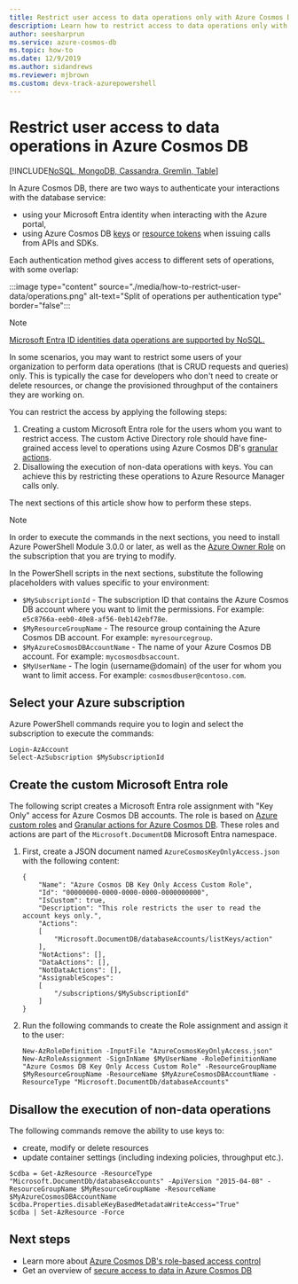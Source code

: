 ```yaml
---
title: Restrict user access to data operations only with Azure Cosmos DB
description: Learn how to restrict access to data operations only with Azure Cosmos DB
author: seesharprun
ms.service: azure-cosmos-db
ms.topic: how-to
ms.date: 12/9/2019
ms.author: sidandrews
ms.reviewer: mjbrown
ms.custom: devx-track-azurepowershell
---
```


# Restrict user access to data operations in Azure Cosmos DB
[!INCLUDE[NoSQL, MongoDB, Cassandra, Gremlin, Table](includes/appliesto-nosql-mongodb-cassandra-gremlin-table.md)]

In Azure Cosmos DB, there are two ways to authenticate your interactions with the database service:

- using your Microsoft Entra identity when interacting with the Azure portal,
- using Azure Cosmos DB [keys](database-security.md#primary-keys) or [resource tokens](secure-access-to-data.md#resource-tokens) when issuing calls from APIs and SDKs.

Each authentication method gives access to different sets of operations, with some overlap:

:::image type="content" source="./media/how-to-restrict-user-data/operations.png" alt-text="Split of operations per authentication type" border="false":::

> [!NOTE]
> [Microsoft Entra ID identities data operations are supported by NoSQL.](how-to-setup-rbac.md)

In some scenarios, you may want to restrict some users of your organization to perform data operations (that is CRUD requests and queries) only. This is typically the case for developers who don't need to create or delete resources, or change the provisioned throughput of the containers they are working on.

You can restrict the access by applying the following steps:
1. Creating a custom Microsoft Entra role for the users whom you want to restrict access. The custom Active Directory role should have fine-grained access level to operations using Azure Cosmos DB's [granular actions](/azure/role-based-access-control/resource-provider-operations#microsoftdocumentdb).
1. Disallowing the execution of non-data operations with keys. You can achieve this by restricting these operations to Azure Resource Manager calls only.

The next sections of this article show how to perform these steps.

> [!NOTE]
> In order to execute the commands in the next sections, you need to install Azure PowerShell Module 3.0.0 or later, as well as the [Azure Owner Role](/azure/role-based-access-control/built-in-roles#owner) on the subscription that you are trying to modify.

In the PowerShell scripts in the next sections, substitute the following placeholders with values specific to your environment:
- `$MySubscriptionId` - The subscription ID that contains the Azure Cosmos DB account where you want to limit the permissions. For example: `e5c8766a-eeb0-40e8-af56-0eb142ebf78e`.
- `$MyResourceGroupName` - The resource group containing the Azure Cosmos DB account. For example: `myresourcegroup`.
- `$MyAzureCosmosDBAccountName` - The name of your Azure Cosmos DB account. For example: `mycosmosdbsaccount`.
- `$MyUserName` - The login (username@domain) of the user for whom you want to limit access. For example: `cosmosdbuser@contoso.com`.

## Select your Azure subscription

Azure PowerShell commands require you to login and select the subscription to execute the commands:

```azurepowershell
Login-AzAccount
Select-AzSubscription $MySubscriptionId
```

<a name='create-the-custom-azure-active-directory-role'></a>

## Create the custom Microsoft Entra role

The following script creates a Microsoft Entra role assignment with "Key Only" access for Azure Cosmos DB accounts. The role is based on [Azure custom roles](/azure/role-based-access-control/custom-roles) and [Granular actions for Azure Cosmos DB](/azure/role-based-access-control/resource-provider-operations#microsoftdocumentdb). These roles and actions are part of the `Microsoft.DocumentDB` Microsoft Entra namespace.

1. First, create a JSON document named `AzureCosmosKeyOnlyAccess.json` with the following content:

    ```
    {
        "Name": "Azure Cosmos DB Key Only Access Custom Role",
        "Id": "00000000-0000-0000-0000-0000000000",
        "IsCustom": true,
        "Description": "This role restricts the user to read the account keys only.",
        "Actions":
        [
            "Microsoft.DocumentDB/databaseAccounts/listKeys/action"
        ],
        "NotActions": [],
        "DataActions": [],
        "NotDataActions": [],
        "AssignableScopes":
        [
            "/subscriptions/$MySubscriptionId"
        ]
    }
    ```

1. Run the following commands to create the Role assignment and assign it to the user:

    ```azurepowershell
    New-AzRoleDefinition -InputFile "AzureCosmosKeyOnlyAccess.json"
    New-AzRoleAssignment -SignInName $MyUserName -RoleDefinitionName "Azure Cosmos DB Key Only Access Custom Role" -ResourceGroupName $MyResourceGroupName -ResourceName $MyAzureCosmosDBAccountName -ResourceType "Microsoft.DocumentDb/databaseAccounts"
    ```

## Disallow the execution of non-data operations

The following commands remove the ability to use keys to:
- create, modify or delete resources
- update container settings (including indexing policies, throughput etc.).

```azurepowershell
$cdba = Get-AzResource -ResourceType "Microsoft.DocumentDb/databaseAccounts" -ApiVersion "2015-04-08" -ResourceGroupName $MyResourceGroupName -ResourceName $MyAzureCosmosDBAccountName
$cdba.Properties.disableKeyBasedMetadataWriteAccess="True"
$cdba | Set-AzResource -Force
```

## Next steps

- Learn more about [Azure Cosmos DB's role-based access control](role-based-access-control.md)
- Get an overview of [secure access to data in Azure Cosmos DB](secure-access-to-data.md)
